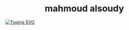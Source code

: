 <h1 align=center>mahmoud alsoudy</h1>
<a href="https://git.io/typing-svg"><img src="https://readme-typing-svg.herokuapp.com?font=Fira+Code&weight=600&size=25&duration=4000&pause=500&center=true&vCenter=true&width=435&lines=Front+End+Developer;Bug+Bounty+Hunter" alt="Typing SVG" /></a>
